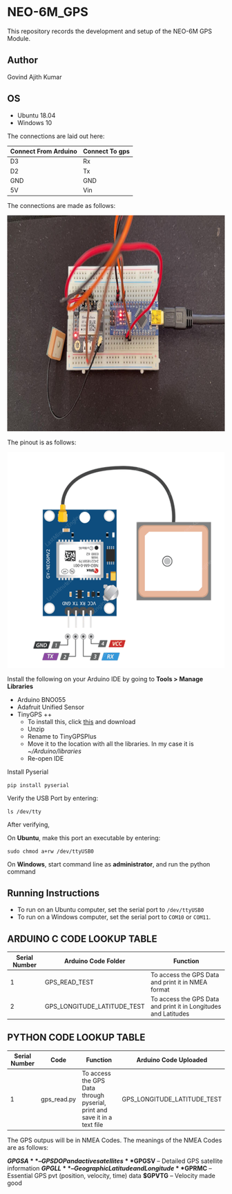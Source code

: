 # NEO-6M_GPS

This repository records the development and setup of the NEO-6M GPS Module.

## Author

Govind Ajith Kumar

## OS

- Ubuntu 18.04
- Windows 10

The connections are laid out here:

| Connect From Arduino |  Connect To gps |
| ------------- | ------------- | 
| D3  | Rx  | 
| D2 | Tx | 
| GND | GND  | 
| 5V | Vin | 

The connections are made as follows:

<p align="center">
  <img height="500" src="Images/my_connection.jpeg">
</p>


The pinout is as follows:

<p align="center">
  <img height="500" src="Images/neo_6m_pinout.png">
</p>

Install the following on your Arduino IDE by going to **Tools > Manage Libraries**

- Arduino BNO055
- Adafruit Unified Sensor
- TinyGPS ++
	- To install this, click [this](https://github.com/mikalhart/TinyGPSPlus/archive/master.zip) and download
	- Unzip
	- Rename to TinyGPSPlus
	- Move it to the location with all the libraries. In my case it is *~/Arduino/libraries*
	- Re-open IDE

Install Pyserial

    pip install pyserial

Verify the USB Port by entering:

    ls /dev/tty

After verifying, 

On **Ubuntu**, make this port an executable by entering:

    sudo chmod a+rw /dev/ttyUSB0 

On **Windows**, start command line as **administrator**, and run the python 
command

## Running Instructions

- To run on an Ubuntu computer, set the serial port to ```/dev/ttyUSB0```
- To run on a Windows computer, set the serial port to ```COM10``` or ```COM11```.

## ARDUINO C CODE LOOKUP TABLE


| Serial Number| Arduino Code Folder  | Function | 
| ------------- | ------------- | ------------- |
| 1  | GPS_READ_TEST | To access the GPS Data and print it in NMEA format | 
| 2  | GPS_LONGITUDE_LATITUDE_TEST | To access the GPS Data and print it in Longitudes and Latitudes | 

## PYTHON CODE LOOKUP TABLE

| Serial Number| Code  | Function | Arduino Code Uploaded |
| ------------- | ------------- | ------------- |------------- |
| 1 |  gps_read.py| To access the GPS Data through pyserial, print and save it in a text file |GPS_LONGITUDE_LATITUDE_TEST |


The GPS outpus will be in NMEA Codes. The meanings of the NMEA Codes are as follows:

**$GPGSA** – GPS DOP and active satellites
**$GPGSV** – Detailed GPS satellite information
**$GPGLL** – Geographic Latitude and Longitude
**$GPRMC** – Essential GPS pvt (position, velocity, time) data
**$GPVTG** – Velocity made good